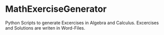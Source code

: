 # MathExerciseGenerator
Python Scripts to generate Excercises in Algebra and Calculus. Excercises and Solutions are writen in Word-Files.
